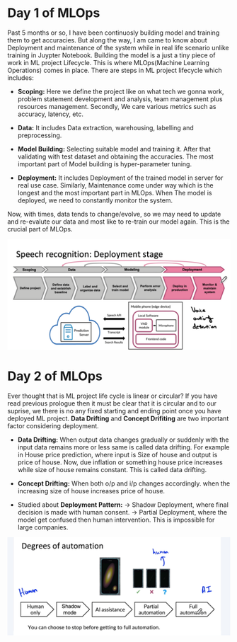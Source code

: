 # Day 1 of MLOps
Past 5 months or so, I have been continuosly building model and training them to get accuracies. But along the way, I am came to know about Deployment and maintenance of the system while in real life scenario unlike training in Juypter Notebook. Building the model is a just a tiny piece of work in ML project Lifecycle. This is where MLOps(Machine Learning Operations) comes in place. There are steps in ML project lifecycle which includes:

- **Scoping:**
Here we define the project like on what tech we gonna work, problem statement development and analysis, team management plus resources management. Secondly, We care various metrics such as accuracy, latency, etc.

- **Data:**
It includes Data extraction, warehousing, labelling and preprocessing.

- **Model Building:**
Selecting suitable model and training it. After that validating with test dataset and obtaining the accuracies. The most important part of Model building is hyper-parameter tuning. 

- **Deployment:**
It includes Deployment of the trained model in server for real use case. Similarly, Maintenance come under way which is the longest and the most important part in MLOps. When The model is deployed, we need to constantly monitor the system. 

Now, with times, data tends to change/evolve, so we may need to update and re-evalute our data and most like to re-train our model again. This is the crucial part of MLOps.

![alt text](<Week 1/Into_to_MLOps.png>)

# Day 2 of MLOps
Ever thought that is ML project life cycle is linear or circular? If you have read previous prologue then it must be clear that it is circular and to our suprise, we there is no any fixed starting and ending point once you have deployed ML project. **Data Drifting** and **Concept Drifiting** are two important factor considering deployment. 

- **Data Drifting:** When output data changes gradually or suddenly with the input data remains more or less same is called data drifting. For example in House price prediction, where input is Size of house and output is price of house. Now, due inflation or something house price increases while size of house remains constant. This is called data drifting.

- **Concept Drifting:** When both o/p and i/p changes accordingly. when the increasing size of house increases price of house.

- Studied about **Deployment Pattern:**
-> Shadow Deployment, where final decision is made with human consent.
-> Partial Deployment, where the model get confused then human intervention. This is impossible for large companies.

![alt text](<Week 1/Deployment.png>)
